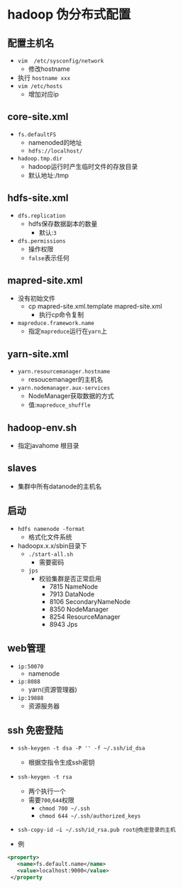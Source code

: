 # hadoop 伪分布式配置

## 配置主机名

- `vim  /etc/sysconfig/network`
  - 修改hostname
- 执行 `hostname xxx`
- `vim /etc/hosts`
  - 增加对应ip

## core-site.xml

- `fs.defaultFS`
  - namenoded的地址
  - `hdfs://localhost/`
- `hadoop.tmp.dir`
  - hadoop运行时产生临时文件的存放目录
  - 默认地址:/tmp

## hdfs-site.xml

- `dfs.replication`
  - hdfs保存数据副本的数量
    - 默认:`3`
- `dfs.permissions`
  - 操作权限
  - `false`表示任何

## mapred-site.xml

- 没有初始文件
  - cp mapred-site.xml.template mapred-site.xml
    - 执行cp命令复制
- `mapreduce.framework.name`
  - 指定`mapreduce`运行在`yarn`上

## yarn-site.xml

- `yarn.resourcemanager.hostname`
  - resoucemanager的主机名
- `yarn.nodemanager.aux-services`
  - NodeManager获取数据的方式
  - 值:`mapreduce_shuffle`

## hadoop-env.sh

- 指定javahome 根目录

## slaves

- 集群中所有datanode的主机名

## 启动

- `hdfs namenode -format`
  - 格式化文件系统
- hadoopx.x.x/sbin目录下
  - `./start-all.sh`
    - 需要密码
  - `jps`
    - 校验集群是否正常启用
      - 7815 NameNode
      - 7913 DataNode
      - 8106 SecondaryNameNode
      - 8350 NodeManager
      - 8254 ResourceManager
      - 8943 Jps

## web管理

- `ip:50070`
  - namenode
- `ip:8088`
  - yarn(资源管理器)
- `ip:19888`
  - 资源服务器

## ssh 免密登陆

- `ssh-keygen -t dsa -P '' -f ~/.ssh/id_dsa`
  - 根据空指令生成ssh密钥
- `ssh-keygen -t rsa`
  - 两个执行一个
  - 需要`700`,`644`权限
    - `chmod 700 ~/.ssh`
    - `chmod 644 ~/.ssh/authorized_keys`
- `ssh-copy-id –i ~/.ssh/id_rsa.pub root@免密登录的主机`

- 例

```xml
<property>
   <name>fs.default.name</name>
   <value>localhost:9000</value>
 </property
```

